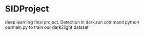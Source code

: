 # SIDProject
deep learning final project. Detection in dark.run command python ourmain.py to train our dark2light dataset

